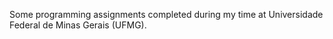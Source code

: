 Some programming assignments completed during my time at Universidade Federal de Minas Gerais (UFMG).


